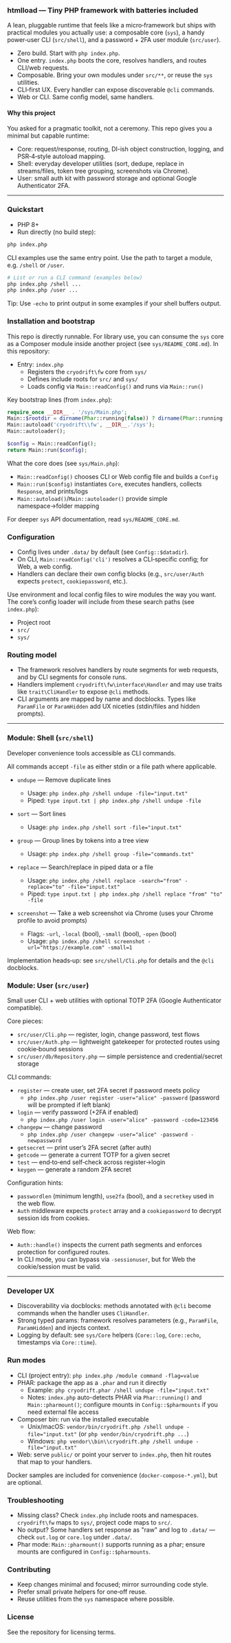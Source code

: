 ### htmlload — Tiny PHP framework with batteries included

A lean, pluggable runtime that feels like a micro‑framework but ships with practical modules you actually use: a composable core (`sys`), a handy power‑user CLI (`src/shell`), and a password + 2FA user module (`src/user`).

- Zero build. Start with `php index.php`.
- One entry. `index.php` boots the core, resolves handlers, and routes CLI/web requests.
- Composable. Bring your own modules under `src/**`, or reuse the `sys` utilities.
- CLI‑first UX. Every handler can expose discoverable `@cli` commands.
- Web or CLI. Same config model, same handlers.


#### Why this project
You asked for a pragmatic toolkit, not a ceremony. This repo gives you a minimal but capable runtime:
- Core: request/response, routing, DI-ish object construction, logging, and PSR‑4‑style autoload mapping.
- Shell: everyday developer utilities (sort, dedupe, replace in streams/files, token tree grouping, screenshots via Chrome).
- User: small auth kit with password storage and optional Google Authenticator 2FA.


---

### Quickstart

- PHP 8+
- Run directly (no build step):

```bash
php index.php
```

CLI examples use the same entry point. Use the path to target a module, e.g. `/shell` or `/user`.

```bash
# List or run a CLI command (examples below)
php index.php /shell ...
php index.php /user ...
```

Tip: Use `-echo` to print output in some examples if your shell buffers output.


### Installation and bootstrap

This repo is directly runnable. For library use, you can consume the `sys` core as a Composer module inside another project (see `sys/README_CORE.md`). In this repository:

- Entry: `index.php`
  - Registers the `cryodrift\fw` core from `sys/`
  - Defines include roots for `src/` and `sys/`
  - Loads config via `Main::readConfig()` and runs via `Main::run()`

Key bootstrap lines (from `index.php`):

```php
require_once __DIR__ . '/sys/Main.php';
Main::$rootdir = dirname(Phar::running(false)) ? dirname(Phar::running(false)) . '/' : __DIR__ . '/';
Main::autoload('cryodrift\\fw', __DIR__.'/sys');
Main::autoloader();

$config = Main::readConfig();
return Main::run($config);
```

What the core does (see `sys/Main.php`):
- `Main::readConfig()` chooses CLI or Web config file and builds a `Config`
- `Main::run($config)` instantiates `Core`, executes handlers, collects `Response`, and prints/logs
- `Main::autoload()`/`Main::autoloader()` provide simple namespace→folder mapping

For deeper `sys` API documentation, read `sys/README_CORE.md`.


### Configuration

- Config lives under `.data/` by default (see `Config::$datadir`).
- On CLI, `Main::readConfig('cli')` resolves a CLI‑specific config; for Web, a web config.
- Handlers can declare their own config blocks (e.g., `src/user/Auth` expects `protect`, `cookiepassword`, etc.).

Use environment and local config files to wire modules the way you want. The core’s config loader will include from these search paths (see `index.php`):

- Project root
- `src/`
- `sys/`


### Routing model

- The framework resolves handlers by route segments for web requests, and by CLI segments for console runs.
- Handlers implement `cryodrift\fw\interface\Handler` and may use traits like `trait\CliHandler` to expose `@cli` methods.
- CLI arguments are mapped by name and docblocks. Types like `ParamFile` or `ParamHidden` add UX niceties (stdin/files and hidden prompts).


---

### Module: Shell (`src/shell`)
Developer convenience tools accessible as CLI commands.

All commands accept `-file` as either stdin or a file path where applicable.

- `undupe` — Remove duplicate lines
  - Usage: `php index.php /shell undupe -file="input.txt"`
  - Piped: `type input.txt | php index.php /shell undupe -file`

- `sort` — Sort lines
  - Usage: `php index.php /shell sort -file="input.txt"`

- `group` — Group lines by tokens into a tree view
  - Usage: `php index.php /shell group -file="commands.txt"`

- `replace` — Search/replace in piped data or a file
  - Usage: `php index.php /shell replace -search="from" -replace="to" -file="input.txt"`
  - Piped: `type input.txt | php index.php /shell replace "from" "to" -file`

- `screenshot` — Take a web screenshot via Chrome (uses your Chrome profile to avoid prompts)
  - Flags: `-url`, `-local` (bool), `-small` (bool), `-open` (bool)
  - Usage: `php index.php /shell screenshot -url="https://example.com" -small=1`

Implementation heads‑up: see `src/shell/Cli.php` for details and the `@cli` docblocks.


### Module: User (`src/user`)
Small user CLI + web utilities with optional TOTP 2FA (Google Authenticator compatible).

Core pieces:
- `src/user/Cli.php` — register, login, change password, test flows
- `src/user/Auth.php` — lightweight gatekeeper for protected routes using cookie‑bound sessions
- `src/user/db/Repository.php` — simple persistence and credential/secret storage

CLI commands:
- `register` — create user, set 2FA secret if password meets policy
  - `php index.php /user register -user="alice" -password`  (password will be prompted if left blank)
- `login` — verify password (+2FA if enabled)
  - `php index.php /user login -user="alice" -password -code=123456`
- `changepw` — change password
  - `php index.php /user changepw -user="alice" -password -newpassword`
- `getsecret` — print user’s 2FA secret (after auth)
- `getcode` — generate a current TOTP for a given secret
- `test` — end‑to‑end self‑check across register→login
- `keygen` — generate a random 2FA secret

Configuration hints:
- `passwordlen` (minimum length), `use2fa` (bool), and a `secretkey` used in the web flow.
- `Auth` middleware expects `protect` array and a `cookiepassword` to decrypt session ids from cookies.

Web flow:
- `Auth::handle()` inspects the current path segments and enforces protection for configured routes.
- In CLI mode, you can bypass via `-sessionuser`, but for Web the cookie/session must be valid.


---

### Developer UX

- Discoverability via docblocks: methods annotated with `@cli` become commands when the handler uses `CliHandler`.
- Strong typed params: framework resolves parameters (e.g., `ParamFile`, `ParamHidden`) and injects context.
- Logging by default: see `sys/Core` helpers (`Core::log`, `Core::echo`, timestamps via `Core::time`).


### Run modes

- CLI (project entry): `php index.php /module command -flag=value`
- PHAR: package the app as a `.phar` and run it directly
  - Example: `php cryodrift.phar /shell undupe -file="input.txt"`
  - Notes: `index.php` auto-detects PHAR via `Phar::running()` and `Main::pharmount()`; configure mounts in `Config::$pharmounts` if you need external file access
- Composer bin: run via the installed executable
  - Unix/macOS: `vendor/bin/cryodrift.php /shell undupe -file="input.txt"` (or `php vendor/bin/cryodrift.php ...`)
  - Windows: `php vendor\\bin\\cryodrift.php /shell undupe -file="input.txt"`
- Web: serve `public/` or point your server to `index.php`, then hit routes that map to your handlers.

Docker samples are included for convenience (`docker-compose-*.yml`), but are optional.


### Troubleshooting

- Missing class? Check `index.php` include roots and namespaces. `cryodrift\fw` maps to `sys/`, project code maps to `src/`.
- No output? Some handlers set response as "raw" and log to `.data/` — check `out.log` or `core.log` under `.data/`.
- Phar mode: `Main::pharmount()` supports running as a phar; ensure mounts are configured in `Config::$pharmounts`.


### Contributing

- Keep changes minimal and focused; mirror surrounding code style.
- Prefer small private helpers for one‑off reuse.
- Reuse utilities from the `sys` namespace where possible.


### License

See the repository for licensing terms.
